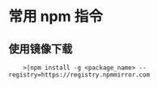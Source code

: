 # 常用 npm 指令

## 使用镜像下载
```terminal
    >|npm install -g <package_name> --registry=https://registry.npmmirror.com
```